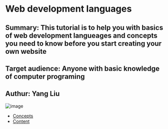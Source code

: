 # Web development languages
 
## Summary: This tutorial is to help you with basics of web development langueages and concepts you need to know before you start creating your own website
## Target audience: Anyone with basic knowledge of computer programing 
## Authur: Yang Liu

![image](https://res.cloudinary.com/practicaldev/image/fetch/s--4iwE2Gzx--/c_imagga_scale,f_auto,fl_progressive,h_420,q_auto,w_1000/https://dev-to-uploads.s3.amazonaws.com/i/urgx6405fk8z7ex6j3r2.jpg)


- [Concepts](https://github.com/yangcfs/Final-project/blob/main/Concepts.md)
- [Content](https://github.com/yangcfs/Final-project/blob/main/Content.md)
